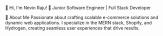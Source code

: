 👋 Hi, I'm Nevin Raju!
🎯 Junior Software Engineer | Full Stack Developer

🚀 About Me
Passionate about crafting scalable e-commerce solutions and dynamic web applications. I specialize in the MERN stack, Shopify, and Hydrogen, creating seamless user experiences that drive results.
